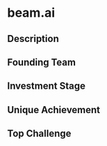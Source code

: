 # beam.ai
## Description
## Founding Team
## Investment Stage
## Unique Achievement
## Top Challenge
